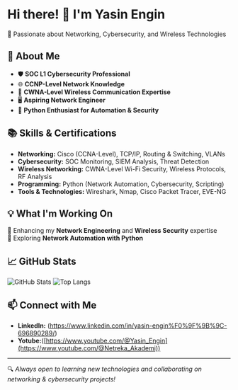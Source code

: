 # Hi there! 👋 I'm Yasin Engin  

🚀 Passionate about Networking, Cybersecurity, and Wireless Technologies  

## 🔹 About Me  
- 🛡️ **SOC L1 Cybersecurity Professional**  
- 🌐 **CCNP-Level Network Knowledge**  
- 📡 **CWNA-Level Wireless Communication Expertise**  
- 🖥️ **Aspiring Network Engineer**  
- 🐍 **Python Enthusiast for Automation & Security**  

## 📚 Skills & Certifications  
- **Networking:** Cisco (CCNA-Level), TCP/IP, Routing & Switching, VLANs  
- **Cybersecurity:** SOC Monitoring, SIEM Analysis, Threat Detection  
- **Wireless Networking:** CWNA-Level Wi-Fi Security, Wireless Protocols, RF Analysis  
- **Programming:** Python (Network Automation, Cybersecurity, Scripting)  
- **Tools & Technologies:** Wireshark, Nmap, Cisco Packet Tracer, EVE-NG   

## 💡 What I'm Working On  
🔹 Enhancing my **Network Engineering** and **Wireless Security** expertise  
🔹 Exploring **Network Automation with Python**  

## 📈 GitHub Stats  
![GitHub Stats](https://github-readme-stats.vercel.app/api?username=YasinEnginExpert&show_icons=true&theme=radical)
![Top Langs](https://github-readme-stats.vercel.app/api/top-langs/?username=YasinEnginExpert&layout=compact&theme=dark)  

## 📫 Connect with Me  
- **LinkedIn:** (https://www.linkedin.com/in/yasin-engin%F0%9F%9B%9C-696890289/) 
- **Yotube:**([https://www.youtube.com/@Yasin_Engin](https://www.youtube.com/@Netreka_Akademi))


---
🔍 *Always open to learning new technologies and collaborating on networking & cybersecurity projects!*  
